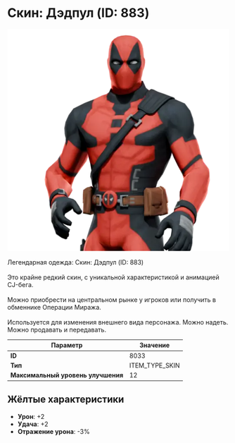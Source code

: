 # Скин: Дэдпул (ID: 883)

![Item Image](../img/8033.webp?raw=true)

Легендарная одежда: Скин: Дэдпул (ID: 883)<br><br>Это крайне редкий скин, с уникальной характеристикой и анимацией CJ-бега.<br><br>Можно приобрести на центральном рынке у игроков или получить в обменнике Операции Миража.<br><br>Используется для изменения внешнего вида персонажа. Можно надеть.<br>Можно продавать и передавать.


| Параметр | Значение |
|----------|----------|
| **ID** | 8033 |
| **Тип** | ITEM_TYPE_SKIN |
| **Максимальный уровень улучшения** | 12 |

## Жёлтые характеристики

- **Урон**: +2
- **Удача**: +2
- **Отражение урона**: -3%

